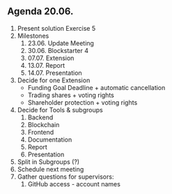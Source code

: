## Agenda 20.06.

1. Present solution Exercise 5
1. Milestones
    1. 23.06. Update Meeting
    1. 30.06. Blockstarter 4 
    1. 07.07. Extension
    1. 13.07. Report
    1. 14.07. Presentation
1. Decide for one Extension
    * Funding Goal Deadline + automatic cancellation
    * Trading shares + voting rights
    * Shareholder protection + voting rights
1. Decide for Tools & subgroups
    1. Backend
    1. Blockchain
    1. Frontend
    1. Documentation
    1. Report
    1. Presentation
1. Split in Subgroups (?)
1. Schedule next meeting
1. Gather questions for supervisors:
    1. GitHub access - account names
